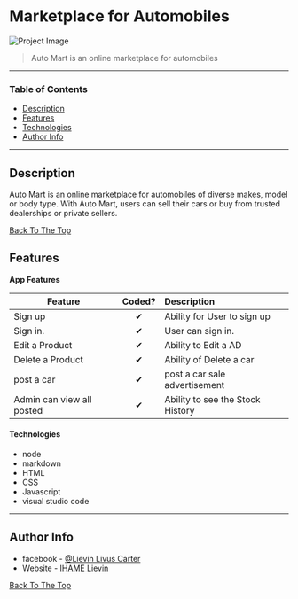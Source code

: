 # Marketplace for Automobiles

![Project Image](http://assets-getfave-production.s3.amazonaws.com/hypes/69997382293660/white_automart_logo_transparent.jpg)

> Auto Mart is an online marketplace for automobiles

---

### Table of Contents



- [Description](#description)
- [Features](#features)
- [Technologies](#technologies)
- [Author Info](#author-info)

---

## Description

Auto Mart is an online marketplace for automobiles of diverse makes, model or body type. With Auto Mart, users can sell their cars or buy from trusted dealerships or private sellers.


[Back To The Top](#online-automart)

## Features

<b>App  Features</b>

| Feature  |  Coded?       | Description  |
|----------|:-------------:|:-------------|
|Sign up| &#10004; | Ability for User to sign up
| Sign in. | &#10004; | User can sign in.|
| Edit a Product | &#10004; | Ability to Edit a AD |
| Delete a Product | &#10004; | Ability of Delete a car|
| post a car | &#10004; |post a car sale advertisement |
|Admin can view all posted | &#10004; | Ability to see the Stock History |

#### Technologies

- node
- markdown
- HTML
- CSS
- Javascript
- visual studio code


---

## Author Info

- facebook - [@Lievin Livus Carter](https://web.facebook.com/livus.dyw)
- Website - [IHAME Lievin](https://www.linkedin.com/in/ihame-lievin-530806134/)

[Back To The Top](#online-automart )
